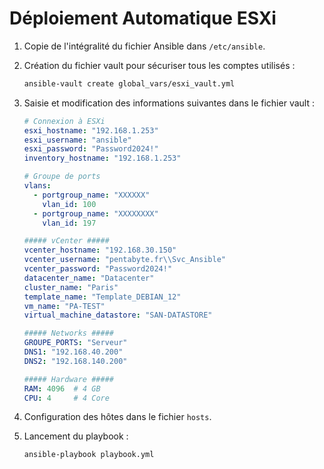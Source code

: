 # Déploiement Automatique ESXi

1. Copie de l'intégralité du fichier Ansible dans `/etc/ansible`.

2. Création du fichier vault pour sécuriser tous les comptes utilisés :

    ```bash
    ansible-vault create global_vars/esxi_vault.yml
    ```

3. Saisie et modification des informations suivantes dans le fichier vault :

    ```yaml
    # Connexion à ESXi
    esxi_hostname: "192.168.1.253"
    esxi_username: "ansible"
    esxi_password: "Password2024!"
    inventory_hostname: "192.168.1.253"

    # Groupe de ports
    vlans:
      - portgroup_name: "XXXXXX"
        vlan_id: 100
      - portgroup_name: "XXXXXXXX"
        vlan_id: 197

    ##### vCenter #####
    vcenter_hostname: "192.168.30.150"
    vcenter_username: "pentabyte.fr\\Svc_Ansible"
    vcenter_password: "Password2024!"
    datacenter_name: "Datacenter"
    cluster_name: "Paris"
    template_name: "Template_DEBIAN_12"
    vm_name: "PA-TEST"
    virtual_machine_datastore: "SAN-DATASTORE"

    ##### Networks #####
    GROUPE_PORTS: "Serveur"
    DNS1: "192.168.40.200"
    DNS2: "192.168.140.200"

    ##### Hardware #####
    RAM: 4096  # 4 GB
    CPU: 4     # 4 Core
    ```

4. Configuration des hôtes dans le fichier `hosts`.

5. Lancement du playbook :

    ```bash
    ansible-playbook playbook.yml 
    ```
